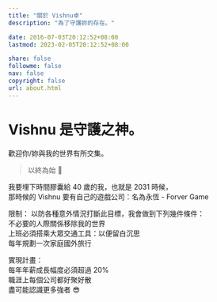 ```yaml
---
title: "關於 Vishnu卓"
description: "為了守護妳的存在。"

date: 2016-07-03T20:12:52+08:00
lastmod: 2023-02-05T20:12:52+08:00

share: false
followme: false
nav: false
copyright: false
url: about.html
---
```


# Vishnu 是守護之神。

歡迎你/妳與我的世界有所交集。

> 以終為始 👋

我要埋下時間膠囊給 40 歲的我，也就是 2031 時候，  
那時候的 Vishnu 要有自己的遊戲公司：名為永恆 - Forver Game

限制： 以防各種意外情況打斷此目標，我會做到下列幾件條件：  
不必要的人際關係移除我的世界  
上班必須搭乘大眾交通工具：以便留白沉思  
每年規劃一次家庭國外旅行

實現計畫：  
每年年薪成長幅度必須超過 20%  
職涯上每個公司都好聚好散  
盡可能認識更多強者 😎
